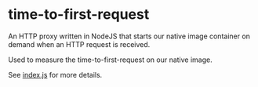time-to-first-request
====

An HTTP proxy written in NodeJS that starts our
native image container on demand when an HTTP request is received.

Used to measure the time-to-first-request on our native image.

See [index.js](./index.js) for more details.
